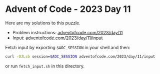 # Advent of Code - 2023 Day 11
Here are my solutions to this puzzle.

* Problem instructions: [adventofcode.com/2023/day/11](https://adventofcode.com/2023/day/11)
* Input: [adventofcode.com/2023/day/11/input](https://adventofcode.com/2023/day/11/input)

Fetch input by exporting `$AOC_SESSION` in your shell and then:
```bash
curl -OJLsb session=$AOC_SESSION adventofcode.com/2023/day/11/input
```

or run `fetch_input.sh` in this directory.
